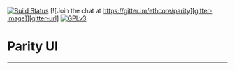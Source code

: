 [![Build Status][travis-image]][travis-url] [![Join the chat at https://gitter.im/ethcore/parity][gitter-image]][gitter-url] [![GPLv3][license-image]][license-url]

# Parity UI


[travis-image]: https://travis-ci.org/ethcore/parity-ui.svg?branch=master
[travis-url]: https://travis-ci.org/ethcore/parity-ui
[gitter-image]: https://badges.gitter.im/Join%20Chat.svg
[gitter-url]: https://gitter.im/ethcore/parity?utm_source=badge&utm_medium=badge&utm_campaign=pr-badge&utm_content=badge
[license-image]: https://img.shields.io/badge/license-GPL%20v3-green.svg
[license-url]: http://www.gnu.org/licenses/gpl-3.0.en.html

----
